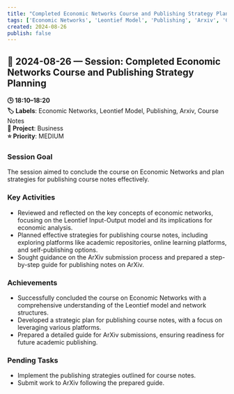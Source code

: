 ```yaml
---
title: "Completed Economic Networks Course and Publishing Strategy Planning"
tags: ['Economic Networks', 'Leontief Model', 'Publishing', 'Arxiv', 'Course Notes']
created: 2024-08-26
publish: false
---
```


## 📅 2024-08-26 — Session: Completed Economic Networks Course and Publishing Strategy Planning

**🕒 18:10–18:20**  
**🏷️ Labels**: Economic Networks, Leontief Model, Publishing, Arxiv, Course Notes  
**📂 Project**: Business  
**⭐ Priority**: MEDIUM  


### Session Goal
The session aimed to conclude the course on Economic Networks and plan strategies for publishing course notes effectively.

### Key Activities
- Reviewed and reflected on the key concepts of economic networks, focusing on the Leontief Input-Output model and its implications for economic analysis.
- Planned effective strategies for publishing course notes, including exploring platforms like academic repositories, online learning platforms, and self-publishing options.
- Sought guidance on the ArXiv submission process and prepared a step-by-step guide for publishing notes on ArXiv.

### Achievements
- Successfully concluded the course on Economic Networks with a comprehensive understanding of the Leontief model and network structures.
- Developed a strategic plan for publishing course notes, with a focus on leveraging various platforms.
- Prepared a detailed guide for ArXiv submissions, ensuring readiness for future academic publishing.

### Pending Tasks
- Implement the publishing strategies outlined for course notes.
- Submit work to ArXiv following the prepared guide.
